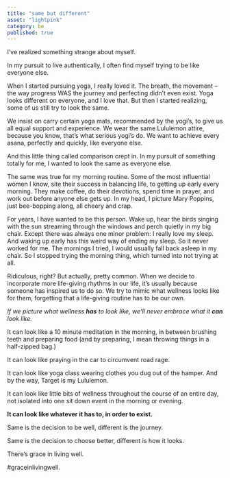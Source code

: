 ```yaml
---
title: "same but different"
asset: "lightpink" 
category: be
published: true
---
```


I’ve realized something strange about myself.

In my pursuit to live authentically, I often find myself trying to be like everyone else. 

When I started pursuing yoga, I really loved it. The breath, the movement – the way progress WAS the journey and perfecting didn’t even exist. Yoga looks different on everyone, and I love that. But then I started realizing, some of us still try to look the same. 

We insist on carry certain yoga mats, recommended by the yogi’s, to give us all equal support and experience. We wear the same Lululemon attire, because you know, that’s what serious yogi’s do. We want to achieve every asana, perfectly and quickly, like everyone else.

And this little thing called comparison crept in. In my pursuit of something totally for me, I wanted to look the same as everyone else.

The same was true for my morning routine. Some of the most influential women I know, site their success in balancing life, to getting up early every morning. They make coffee, do their devotions, spend time in prayer, and work out before anyone else gets up. In my head, I picture Mary Poppins, just bee-bopping along, all cheery and crap. 

For years, I have wanted to be this person. Wake up, hear the birds singing with the sun streaming through the windows and perch quietly in my big chair. Except there was always one minor problem: I really love my sleep. And waking up early has this weird way of ending my sleep. So it never worked for me. The mornings I tried, I would usually fall back asleep in my chair. So I stopped trying the morning thing, which turned into not trying at all. 

Ridiculous, right? But actually, pretty common. When we decide to incorporate more life-giving rhythms in our life, it’s usually because someone has inspired us to do so. We try to mimic what wellness looks like for them, forgetting that a life-giving routine has to be our own.

_If we picture what wellness **has** to look like, we’ll never embrace what it **can** look like._ 

It can look like a 10 minute meditation in the morning, in between brushing teeth and preparing food (and by preparing, I mean throwing things in a half-zipped bag.)

It can look like praying in the car to circumvent road rage.

It can look like yoga class wearing clothes you dug out of the hamper. And by the way, Target is my Lululemon.

It can look like little bits of wellness throughout the course of an entire day, not isolated into one sit down event in the morning or evening.

**It can look like whatever it has to, in order to exist.**

Same is the decision to be well, different is the journey.

Same is the decision to choose better, different is how it looks.

There’s grace in living well.

#graceinlivingwell.



